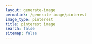 ```yaml
---
layout: generate-image
permalink: /generate-image/pinterest
image_type: pinterest
title: pinterest image
search: false
sitemap: false
---
```

